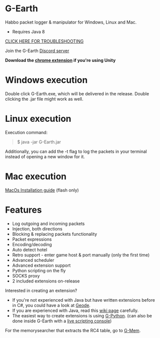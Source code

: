 # G-Earth
Habbo packet logger & manipulator for Windows, Linux and Mac.

- Requires Java 8

[CLICK HERE FOR TROUBLESHOOTING](https://github.com/sirjonasxx/G-Earth/wiki/Troubleshooting)

Join the G-Earth [Discord server](https://discord.gg/AVkcF8y)

**Download the [chrome extension](https://chrome.google.com/webstore/detail/g-chrome/cdjgbghobmfmfcenhoahgfnfpcadddag) if you're using Unity**

# Windows execution
Double click G-Earth.exe, which will be delivered in the release. Double clicking the .jar file might work as well.

# Linux execution
Execution command:
> $ java -jar G-Earth.jar 

Additionally, you can add the -t flag to log the packets in your terminal instead of opening a new window for it.

# Mac execution
[MacOs Installation guide](https://github.com/sirjonasxx/G-Earth/wiki/macOs-Installation-guide) (flash only)

# Features
* Log outgoing and incoming packets
* Injection, both directions
* Blocking & replacing packets functionality
* Packet expressions
* Encoding/decoding
* Auto detect hotel
* Retro support - enter game host & port manually (only the first time)
* Advanced scheduler
* Advanced extension support
* Python scripting on the fly
* SOCKS proxy
* 2 included extensions on-release

Interested in creating an extension?
* If you're not experienced with Java but have written extensions before in C#, you could have a look at [Geode](https://github.com/ArachisH/Geode).
* If you are experienced with Java, read this [wiki page](https://github.com/sirjonasxx/G-Earth/wiki/Extensions) carefully.
* The easiest way to create extensions is using [G-Python](https://github.com/sirjonasxx/G-Python). (can also be done inside G-Earth with a [live scripting console](https://github.com/sirjonasxx/G-Earth/wiki/G-Python-qtConsole))

For the memorysearcher that extracts the RC4 table, go to [G-Mem](https://github.com/sirjonasxx/G-Mem).
